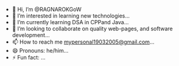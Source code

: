 - 👋 Hi, I’m @RAGNAROKGoW
- 👀 I’m interested in learning new technologies...
- 🌱 I’m currently learning DSA in CPPand Java...
- 💞️ I’m looking to collaborate on quality web-pages, and software development...
- 📫 How to reach me mypersonal19032005@gmail.com...
- 😄 Pronouns: he/him...
- ⚡ Fun fact: ...

<!---
RAGNAROKGoW/RAGNAROKGoW is a ✨ special ✨ repository because its `README.md` (this file) appears on your GitHub profile.
You can click the Preview link to take a look at your changes.
--->
